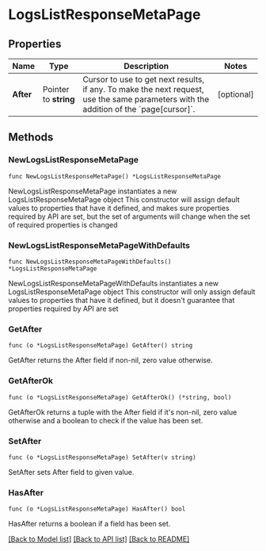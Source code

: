 # LogsListResponseMetaPage

## Properties

Name | Type | Description | Notes
------------ | ------------- | ------------- | -------------
**After** | Pointer to **string** | Cursor to use to get next results, if any. To make the next request, use the same parameters with the addition of the &#x60;page[cursor]&#x60;. | [optional] 

## Methods

### NewLogsListResponseMetaPage

`func NewLogsListResponseMetaPage() *LogsListResponseMetaPage`

NewLogsListResponseMetaPage instantiates a new LogsListResponseMetaPage object
This constructor will assign default values to properties that have it defined,
and makes sure properties required by API are set, but the set of arguments
will change when the set of required properties is changed

### NewLogsListResponseMetaPageWithDefaults

`func NewLogsListResponseMetaPageWithDefaults() *LogsListResponseMetaPage`

NewLogsListResponseMetaPageWithDefaults instantiates a new LogsListResponseMetaPage object
This constructor will only assign default values to properties that have it defined,
but it doesn't guarantee that properties required by API are set

### GetAfter

`func (o *LogsListResponseMetaPage) GetAfter() string`

GetAfter returns the After field if non-nil, zero value otherwise.

### GetAfterOk

`func (o *LogsListResponseMetaPage) GetAfterOk() (*string, bool)`

GetAfterOk returns a tuple with the After field if it's non-nil, zero value otherwise
and a boolean to check if the value has been set.

### SetAfter

`func (o *LogsListResponseMetaPage) SetAfter(v string)`

SetAfter sets After field to given value.

### HasAfter

`func (o *LogsListResponseMetaPage) HasAfter() bool`

HasAfter returns a boolean if a field has been set.


[[Back to Model list]](../README.md#documentation-for-models) [[Back to API list]](../README.md#documentation-for-api-endpoints) [[Back to README]](../README.md)


